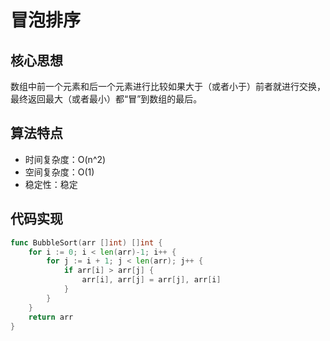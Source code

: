 # 冒泡排序

## 核心思想

数组中前一个元素和后一个元素进行比较如果大于（或者小于）前者就进行交换，最终返回最大（或者最小）都“冒”到数组的最后。

## 算法特点

- 时间复杂度：O(n^2)
- 空间复杂度：O(1)
- 稳定性：稳定

## 代码实现

```go
func BubbleSort(arr []int) []int {
	for i := 0; i < len(arr)-1; i++ {
		for j := i + 1; j < len(arr); j++ {
			if arr[i] > arr[j] {
				arr[i], arr[j] = arr[j], arr[i]
			}
		}
	}
	return arr
}
```